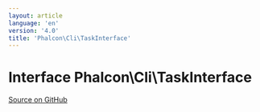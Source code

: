 ```yaml
---
layout: article
language: 'en'
version: '4.0'
title: 'Phalcon\Cli\TaskInterface'
---
```

# Interface **Phalcon\Cli\TaskInterface**

<a href="https://github.com/phalcon/cphalcon/tree/v4.0.0/phalcon/cli/taskinterface.zep" class="btn btn-default btn-sm">Source on GitHub</a>

